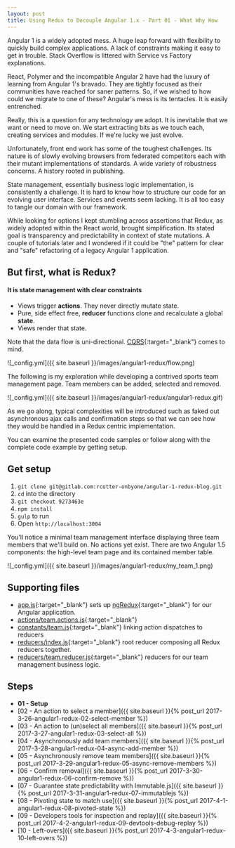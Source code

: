 ```yaml
---
layout: post
title: Using Redux to Decouple Angular 1.x - Part 01 - What Why How
---
```


Angular 1 is a widely adopted mess. A huge leap forward with
flexibility to quickly build complex applications. A lack of constraints making it easy to get in trouble. 
Stack Overflow is littered with Service vs Factory explanations. 

React, Polymer and the incompatible Angular 2 have had the luxury of learning from Angular 1's bravado.
They are tightly focused as their communities have reached for saner patterns.
So, if we wished to how could we migrate to one of these? Angular's 
mess is its tentacles. It is easily entrenched. 

Really, this is a question for any technology we adopt. It is inevitable
that we want or need to move on. We start extracting bits as we touch each, creating services and modules.
If we're lucky we just evolve. 

Unfortunately, front end work has some of the toughest challenges.
Its nature is of slowly evolving browsers from federated competitors each with their mutant implementations of standards.
A wide variety of robustness concerns. A history rooted in publishing.

State management, essentially business logic implementation, is consistently a challenge.
It is hard to know how to structure our code for an evolving user interface. Services and events
seem lacking. It is all too easy to tangle our domain with our framework.
 
While looking for options I kept 
stumbling across assertions that Redux, as widely adopted within the React world, 
brought simplification. Its stated goal is transparency and
predictability in context of state mutations. A couple of tutorials later and
I wondered if it could be "the" pattern for clear and "safe" refactoring of a legacy Angular 1 application. 

## But first, what is Redux?
#### It is state management with clear constraints
* Views trigger **actions**. They never directly mutate state.
* Pure, side effect free, **reducer** functions clone and recalculate a global **state**.
* Views render that state.
 
Note that the data flow is uni-directional. [CQRS](https://martinfowler.com/bliki/CQRS.html){:target="_blank"} comes to mind.

![_config.yml]({{ site.baseurl }}/images/angular1-redux/flow.png)

The following is my exploration while developing a contrived sports team management page. Team
members can be added, selected and removed. 

![_config.yml]({{ site.baseurl }}/images/angular1-redux/angular1-redux.gif)

As we go along, typical
complexities will be introduced such as faked out asynchronous
ajax calls and confirmation steps so that we can see how they would
be handled in a Redux centric implementation. 

You can examine the presented code samples or follow along with the complete code example by getting setup. 

## Get setup
1. `git clone git@gitlab.com:rcotter-onbyone/angular-1-redux-blog.git`
1. `cd` into the directory
1. `git checkout 9273463e`
1. `npm install`
1. `gulp` to run
1. Open `http://localhost:3004`

You'll notice a minimal team management interface displaying three team members
that we'll build on. No actions yet exist. There are two Angular 1.5 
components: the high-level team page and its contained member table.

![_config.yml]({{ site.baseurl }}/images/angular1-redux/my_team_1.png)

## Supporting files 
* [app.js](https://gitlab.com/rcotter-onbyone/angular-1-redux-blog/blob/9273463eb092707644cc3decd860ae8bda50d99c/client/app/app.js){:target="_blank"} sets up [ngRedux](https://github.com/angular-redux/ng-redux){:target="_blank"} for our Angular application.
* [actions/team.actions.js](https://gitlab.com/rcotter-onbyone/angular-1-redux-blog/blob/9273463eb092707644cc3decd860ae8bda50d99c/client/app/actions/team.actions.js){:target="_blank"}
* [constants/team.js](https://gitlab.com/rcotter-onbyone/angular-1-redux-blog/blob/9273463eb092707644cc3decd860ae8bda50d99c/client/app/constants/team.js){:target="_blank"} linking action dispatches to reducers
* [reducers/index.js](https://gitlab.com/rcotter-onbyone/angular-1-redux-blog/blob/9273463eb092707644cc3decd860ae8bda50d99c/client/app/reducers/index.js){:target="_blank"} root reducer composing all Redux reducers together.
* [reducers/team.reducer.js](https://gitlab.com/rcotter-onbyone/angular-1-redux-blog/blob/9273463eb092707644cc3decd860ae8bda50d99c/client/app/reducers/team.reducer.js){:target="_blank"} reducers for our team management business logic.

## Steps
* **01 - Setup**
* [02 - An action to select a member]({{ site.baseurl }}{% post_url 2017-3-26-angular1-redux-02-select-member %})
* [03 - An action to (un)select all members]({{ site.baseurl }}{% post_url 2017-3-27-angular1-redux-03-select-all %})
* [04 - Asynchronously add team members]({{ site.baseurl }}{% post_url 2017-3-28-angular1-redux-04-async-add-member %})
* [05 - Asynchronously remove team members]({{ site.baseurl }}{% post_url 2017-3-29-angular1-redux-05-async-remove-members %})
* [06 - Confirm removal]({{ site.baseurl }}{% post_url 2017-3-30-angular1-redux-06-confirm-remove %})
* [07 - Guarantee state predictability with Immutable.js]({{ site.baseurl }}{% post_url 2017-3-31-angular1-redux-07-immutablejs %})
* [08 - Pivoting state to match use]({{ site.baseurl }}{% post_url 2017-4-1-angular1-redux-08-pivoted-state %})
* [09 - Developers tools for inspection and replay]({{ site.baseurl }}{% post_url 2017-4-2-angular1-redux-09-devtools-debug-replay %})
* [10 - Left-overs]({{ site.baseurl }}{% post_url 2017-4-3-angular1-redux-10-left-overs %})